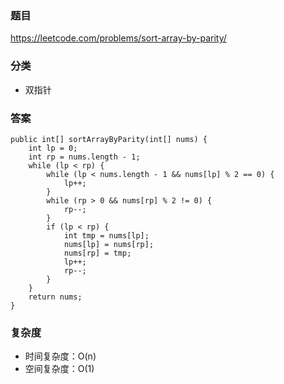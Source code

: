 ### 题目
https://leetcode.com/problems/sort-array-by-parity/

### 分类
* 双指针

### 答案
```
public int[] sortArrayByParity(int[] nums) {
    int lp = 0;
    int rp = nums.length - 1;
    while (lp < rp) {
        while (lp < nums.length - 1 && nums[lp] % 2 == 0) {
            lp++;
        }
        while (rp > 0 && nums[rp] % 2 != 0) {
            rp--;
        }
        if (lp < rp) {
            int tmp = nums[lp];
            nums[lp] = nums[rp];
            nums[rp] = tmp;
            lp++;
            rp--;
        }
    }
    return nums;
}
```

### 复杂度
* 时间复杂度：O(n)
* 空间复杂度：O(1)
